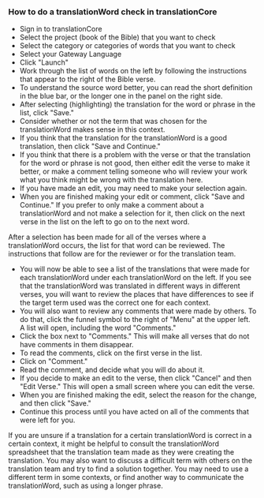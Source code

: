 
### How to do a translationWord check in translationCore

* Sign in to translationCore
* Select the project (book of the Bible) that you want to check
* Select the category or categories of words that you want to check
* Select your Gateway Language
* Click "Launch"
* Work through the list of words on the left by following the instructions that appear to the right of the Bible verse. 
* To understand the source word better, you can read the short definition in the blue bar, or the longer one in the panel on the right side.
* After selecting (highlighting) the translation for the word or phrase in the list, click "Save."
* Consider whether or not the term that was chosen for the translationWord makes sense in this context.
* If you think that the translation for the translationWord is a good translation, then click "Save and Continue."
* If you think that there is a problem with the verse or that the translation for the word or phrase is not good, then either edit the verse to make it better, or make a comment telling someone who will review your work what you think might be wrong with the translation here.
* If you have made an edit, you may need to make your selection again.
* When you are finished making your edit or comment, click "Save and Continue." If you prefer to only make a comment about a translationWord and not make a selection for it, then click on the next verse in the list on the left to go on to the next word.  

After a selection has been made for all of the verses where a translationWord occurs, the list for that word can be reviewed. The instructions that follow are for the reviewer or for the translation team.

* You will now be able to see a list of the translations that were made for each translationWord under each translationWord on the left. If you see that the translationWord was translated in different ways in different verses, you will want to review the places that have differences to see if the target term used was the correct one for each context. 
* You will also want to review any comments that were made by others. To do that, click the funnel symbol to the right of "Menu" at the upper left. A list will open, including the word "Comments." 
* Click the box next to "Comments." This will make all verses that do not have comments in them disappear.
* To read the comments, click on the first verse in the list.
* Click on "Comment."
* Read the comment, and decide what you will do about it. 
* If you decide to make an edit to the verse, then click "Cancel" and then "Edit Verse." This will open a small screen where you can edit the verse.
* When you are finished making the edit, select the reason for the change, and then click "Save." 
* Continue this process until you have acted on all of the comments that were left for you.  

If you are unsure if a translation for a certain translationWord is correct in a certain context, it might be helpful to consult the translationWord spreadsheet that the translation team made as they were creating the translation. You may also want to discuss a difficult term with others on the translation team and try to find a solution together. You may need to use a different term in some contexts, or find another way to communicate the translationWord, such as using a longer phrase.


